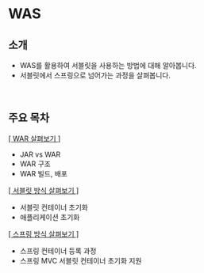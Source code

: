 # WAS

## 소개

- WAS를 활용하여 서블릿을 사용하는 방법에 대해 알아봅니다.
- 서블릿에서 스프링으로 넘어가는 과정을 살펴봅니다.

<br>

## 주요 목차

[[ WAR 살펴보기 ]](https://github.com/woosungkim0123/spring-jpa-deep-dive/tree/master/spring_evolution/was/notion/war)

- JAR vs WAR
- WAR 구조
- WAR 빌드, 배포

[[ 서블릿 방식 살펴보기 ]](https://github.com/woosungkim0123/spring-jpa-deep-dive/tree/master/spring_evolution/was/notion/servlet)

- 서블릿 컨테이너 초기화
- 애플리케이션 초기화

[[ 스프링 방식 살펴보기 ]](https://github.com/woosungkim0123/spring-jpa-deep-dive/tree/master/spring_evolution/was/notion/spring)

- 스프링 컨테이너 등록 과정
- 스프링 MVC 서블릿 컨테이너 초기화 지원